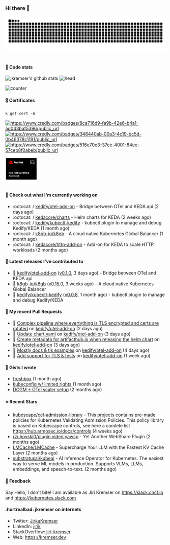 ### Hi there 👋

<picture>
  <source media="(prefers-color-scheme: dark)" srcset="github-snake-dark.svg" />
  <source media="(prefers-color-scheme: light)" srcset="github-snake.svg" />
  <img alt="github-snake" src="github-snake.svg" />
</picture>
<img src="css.svg" width="5" height="5" alt="css-in-readme">

#### 📱 Code stats

![jkremser's github stats](https://github-readme-stats.vercel.app/api?username=jkremser&count_private=true&show_icons=true&hide_border=false&theme=tokyonight&title_color=5bcdec&bg_color=0d1117&border_radius=false) ![head](https://user-images.githubusercontent.com/535866/175570014-71166aaa-95f7-4a4f-869c-93a16481de4e.jpeg)



![counter](https://komarev.com/ghpvc/?username=jkremser&color=5bcdec&style=for-the-badge)

#### 🎖 Certificates
```
k get cert -A
```
<p align="left">
    <a href="https://www.credly.com/badges/8ca716d9-fa9b-42e6-b4a1-ad043baf5396/public_url">
        <img src="https://training.linuxfoundation.org/wp-content/uploads/2022/11/CKA.png" alt="https://www.credly.com/badges/8ca716d9-fa9b-42e6-b4a1-ad043baf5396/public_url" width="110" height="110"/>
    </a>
    <a href="https://www.credly.com/badges/346440ab-00a3-4c19-bc5d-0b46378c1191/public_url">
        <img src="https://training.linuxfoundation.org/wp-content/uploads/2022/11/CKS.png" alt="https://www.credly.com/badges/346440ab-00a3-4c19-bc5d-0b46378c1191/public_url" width="110" height="110"/>
    </a>
    <a href="https://www.credly.com/badges/516e70e3-37ce-4001-84ee-57ceb8f0abeb/public_url">
        <img src="https://training.linuxfoundation.org/wp-content/uploads/2020/11/lfcs_111820-300x300.png" alt="https://www.credly.com/badges/516e70e3-37ce-4001-84ee-57ceb8f0abeb/public_url" width="110" height="110"/>
    </a>
    <a href="https://rhtapps.redhat.com/verify/?certId=120-194-022">
        <img src="./rhca.png" alt="https://rhtapps.redhat.com/verify/?certId=120-194-022" width="100" height="100"/>
    </a>
</p>

#### 👷 Check out what I'm currently working on

- :octocat: / [kedify/otel-add-on](https://github.com/kedify/otel-add-on) - Bridge between OTel and KEDA api (2 days ago)
- :octocat: / [kedacore/charts](https://github.com/kedacore/charts) - Helm charts for KEDA (2 weeks ago)
- :octocat: / [kedify/kubectl-kedify](https://github.com/kedify/kubectl-kedify) - kubectl plugin to manage and debug Kedify/KEDA (1 month ago)
- :octocat: / [k8gb-io/k8gb](https://github.com/k8gb-io/k8gb) - A cloud native Kubernetes Global Balancer (1 month ago)
- :octocat: / [kedacore/http-add-on](https://github.com/kedacore/http-add-on) - Add-on for KEDA to scale HTTP workloads (2 months ago)

#### 🔭 Latest releases I've contributed to

- 🎉 [kedify/otel-add-on](https://github.com/kedify/otel-add-on) ([v0.1.0](https://github.com/kedify/otel-add-on/releases/tag/v0.1.0), 3 days ago) - Bridge between OTel and KEDA api
- 🎉 [k8gb-io/k8gb](https://github.com/k8gb-io/k8gb) ([v0.15.0](https://github.com/k8gb-io/k8gb/releases/tag/v0.15.0), 3 weeks ago) - A cloud native Kubernetes Global Balancer
- 🎉 [kedify/kubectl-kedify](https://github.com/kedify/kubectl-kedify) ([v0.0.8](https://github.com/kedify/kubectl-kedify/releases/tag/v0.0.8), 1 month ago) - kubectl plugin to manage and debug Kedify/KEDA

#### 🔨 My recent Pull Requests

- 💪 [Complex pipeline where evertything is TLS encrypted and certs are rotated](https://github.com/kedify/otel-add-on/pull/157) on [kedify/otel-add-on](https://github.com/kedify/otel-add-on) (2 days ago)
- 💪 [Update chart.yaml](https://github.com/kedify/otel-add-on/pull/153) on [kedify/otel-add-on](https://github.com/kedify/otel-add-on) (3 days ago)
- 💪 [Create metadata for artifacthub.io when releasing the helm chart](https://github.com/kedify/otel-add-on/pull/152) on [kedify/otel-add-on](https://github.com/kedify/otel-add-on) (3 days ago)
- 💪 [Mostly docs &amp; tls examples](https://github.com/kedify/otel-add-on/pull/148) on [kedify/otel-add-on](https://github.com/kedify/otel-add-on) (4 days ago)
- 💪 [Add support for TLS &amp; tests](https://github.com/kedify/otel-add-on/pull/146) on [kedify/otel-add-on](https://github.com/kedify/otel-add-on) (1 week ago)

#### 📓 Gists I wrote

- [freshbox](https://gist.github.com/d925b031a516e66fa2e1771252ade21f) (1 month ago)
- [kubeconfig w/ limited rights](https://gist.github.com/6a4bf7c3fec1dfad36600aee53ff234e) (1 month ago)
- [DCGM &#43; OTel scaler setup](https://gist.github.com/1d68e2f33c80f098abe85ba067602c0d) (2 months ago)

#### ⭐ Recent Stars

- [kubescape/cel-admission-library](https://github.com/kubescape/cel-admission-library) - This projects contains pre-made policies for Kubernetes Validating Admission Policies. This policy library is based on Kubescape controls, see here a comlete list https://hub.armosec.io/docs/controls (4 weeks ago)
- [rzuhovski0/plugin.video.yawsp](https://github.com/rzuhovski0/plugin.video.yawsp) - Yet Another WebShare Plugin (2 months ago)
- [LMCache/LMCache](https://github.com/LMCache/LMCache) - Supercharge Your LLM with the Fastest KV Cache Layer (2 months ago)
- [substratusai/kubeai](https://github.com/substratusai/kubeai) - AI Inference Operator for Kubernetes. The easiest way to serve ML models in production. Supports VLMs, LLMs, embeddings, and speech-to-text. (2 months ago)

#### 💬 Feedback

Say Hello, I don't bite! I am available as Jiri Kremser on https://slack.cncf.io and https://kubernetes.slack.com


#### :hurtrealbad: jkremser on internets

- Twitter: <a href="https://twitter.com/JirkaKremser">JirkaKremser</a>
- LinkedIn: <a href="https://www.linkedin.com/in/jirik/">jirik</a>
- StackOverflow: <a href="https://stackoverflow.com/users/1594980/jiri-kremser">jiri-kremser</a>
- Web: https://kremser.dev